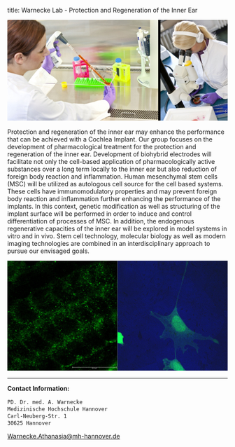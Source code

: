 title: Warnecke Lab - Protection and Regeneration of the Inner Ear

![Labor](warnecke/LEO.jpg)

Protection and regeneration of the inner ear may enhance the performance that can be achieved with a Cochlea Implant. Our group focuses on the development of pharmacological treatment for the protection and regeneration of the inner ear. Development of biohybrid electrodes will facilitate not only the cell-based application of pharmacologically active substances over a long term locally to the inner ear but also reduction of foreign body reaction and inflammation. Human mesenchymal stem cells (MSC) will be utilized as autologous cell source for the cell based systems. These cells have immunomodulatory properties and may prevent foreign body reaction and inflammation further enhancing the performance of the implants. In this context, genetic modification as well as structuring of the implant surface will be performed in order to induce and control differentiation of processes of MSC. In addition, the endogenous regenerative capacities of the inner ear will be explored in model systems in vitro and in vivo. Stem cell technology, molecular biology as well as modern imaging technologies are combined in an interdisciplinary approach to pursue our envisaged goals.


![Figure_1](warnecke/zusammen.jpg) 
***

**Contact Information:**

    PD. Dr. med. A. Warnecke
    Medizinische Hochschule Hannover
    Carl-Neuberg-Str. 1
    30625 Hannover
<Warnecke.Athanasia@mh-hannover.de> 
